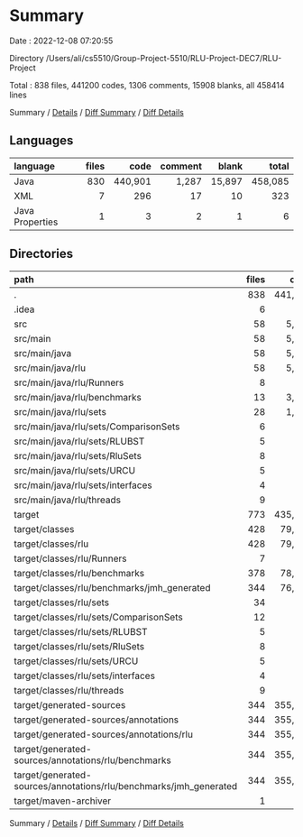 # Summary

Date : 2022-12-08 07:20:55

Directory /Users/ali/cs5510/Group-Project-5510/RLU-Project-DEC7/RLU-Project

Total : 838 files,  441200 codes, 1306 comments, 15908 blanks, all 458414 lines

Summary / [Details](details.md) / [Diff Summary](diff.md) / [Diff Details](diff-details.md)

## Languages
| language | files | code | comment | blank | total |
| :--- | ---: | ---: | ---: | ---: | ---: |
| Java | 830 | 440,901 | 1,287 | 15,897 | 458,085 |
| XML | 7 | 296 | 17 | 10 | 323 |
| Java Properties | 1 | 3 | 2 | 1 | 6 |

## Directories
| path | files | code | comment | blank | total |
| :--- | ---: | ---: | ---: | ---: | ---: |
| . | 838 | 441,200 | 1,306 | 15,908 | 458,414 |
| .idea | 6 | 182 | 0 | 0 | 182 |
| src | 58 | 5,712 | 1,229 | 1,223 | 8,164 |
| src/main | 58 | 5,712 | 1,229 | 1,223 | 8,164 |
| src/main/java | 58 | 5,712 | 1,229 | 1,223 | 8,164 |
| src/main/java/rlu | 58 | 5,712 | 1,229 | 1,223 | 8,164 |
| src/main/java/rlu/Runners | 8 | 197 | 61 | 79 | 337 |
| src/main/java/rlu/benchmarks | 13 | 3,284 | 1,051 | 592 | 4,927 |
| src/main/java/rlu/sets | 28 | 1,891 | 103 | 448 | 2,442 |
| src/main/java/rlu/sets/ComparisonSets | 6 | 654 | 7 | 162 | 823 |
| src/main/java/rlu/sets/RLUBST | 5 | 497 | 16 | 112 | 625 |
| src/main/java/rlu/sets/RluSets | 8 | 500 | 42 | 73 | 615 |
| src/main/java/rlu/sets/URCU | 5 | 213 | 20 | 82 | 315 |
| src/main/java/rlu/sets/interfaces | 4 | 27 | 18 | 19 | 64 |
| src/main/java/rlu/threads | 9 | 340 | 14 | 104 | 458 |
| target | 773 | 435,192 | 60 | 14,675 | 449,927 |
| target/classes | 428 | 79,667 | 58 | 336 | 80,061 |
| target/classes/rlu | 428 | 79,667 | 58 | 336 | 80,061 |
| target/classes/rlu/Runners | 7 | 198 | 0 | 0 | 198 |
| target/classes/rlu/benchmarks | 378 | 78,479 | 0 | 320 | 78,799 |
| target/classes/rlu/benchmarks/jmh_generated | 344 | 76,433 | 0 | 320 | 76,753 |
| target/classes/rlu/sets | 34 | 815 | 58 | 16 | 889 |
| target/classes/rlu/sets/ComparisonSets | 12 | 349 | 0 | 11 | 360 |
| target/classes/rlu/sets/RLUBST | 5 | 150 | 18 | 0 | 168 |
| target/classes/rlu/sets/RluSets | 8 | 208 | 0 | 0 | 208 |
| target/classes/rlu/sets/URCU | 5 | 96 | 40 | 1 | 137 |
| target/classes/rlu/sets/interfaces | 4 | 12 | 0 | 4 | 16 |
| target/classes/rlu/threads | 9 | 175 | 0 | 0 | 175 |
| target/generated-sources | 344 | 355,522 | 0 | 14,338 | 369,860 |
| target/generated-sources/annotations | 344 | 355,522 | 0 | 14,338 | 369,860 |
| target/generated-sources/annotations/rlu | 344 | 355,522 | 0 | 14,338 | 369,860 |
| target/generated-sources/annotations/rlu/benchmarks | 344 | 355,522 | 0 | 14,338 | 369,860 |
| target/generated-sources/annotations/rlu/benchmarks/jmh_generated | 344 | 355,522 | 0 | 14,338 | 369,860 |
| target/maven-archiver | 1 | 3 | 2 | 1 | 6 |

Summary / [Details](details.md) / [Diff Summary](diff.md) / [Diff Details](diff-details.md)